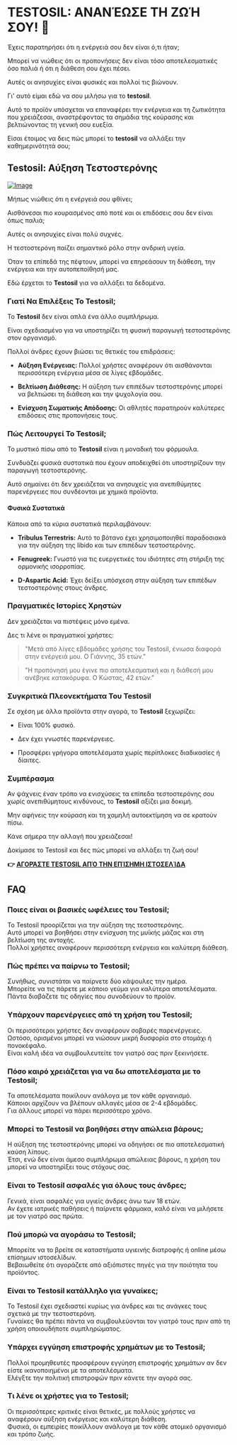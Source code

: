 # TESTOSIL: ΑΝΑΝΈΩΣΕ ΤΗ ΖΩΉ ΣΟΥ! 💪

Έχεις παρατηρήσει ότι η ενέργειά σου δεν είναι ό,τι ήταν; 

Μπορεί να νιώθεις ότι οι προπονήσεις δεν είναι τόσο αποτελεσματικές όσο παλιά ή ότι η διάθεση σου έχει πέσει. 

Αυτές οι ανησυχίες είναι φυσικές και πολλοί τις βιώνουν. 

Γι' αυτό είμαι εδώ να σου μιλήσω για το **testosil**. 

Αυτό το προϊόν υπόσχεται να επαναφέρει την ενέργεια και τη ζωτικότητα που χρειάζεσαι, αναστρέφοντας τα σημάδια της κούρασης και βελτιώνοντας τη γενική σου ευεξία. 

Είσαι έτοιμος να δεις πώς μπορεί το **testosil** να αλλάξει την καθημερινότητά σου;

## Testosil: Αύξηση Τεστοστερόνης

[![Image](https://www2.sellhealth.com/258/testosil_3c_1.png)](https://gchaffi.com/sbUn7dXu)

Μήπως νιώθεις ότι η ενέργειά σου φθίνει;

Αισθάνεσαι πιο κουρασμένος από ποτέ και οι επιδόσεις σου δεν είναι όπως παλιά;

Αυτές οι ανησυχίες είναι πολύ συχνές.

Η τεστοστερόνη παίζει σημαντικό ρόλο στην ανδρική υγεία.

Όταν τα επίπεδά της πέφτουν, μπορεί να επηρεάσουν τη διάθεση, την ενέργεια και την αυτοπεποίθησή μας.

Εδώ έρχεται το **Testosil** για να αλλάξει τα δεδομένα.

### Γιατί Να Επιλέξεις Το Testosil;

Το **Testosil** δεν είναι απλά ένα άλλο συμπλήρωμα. 

Είναι σχεδιασμένο για να υποστηρίζει τη φυσική παραγωγή τεστοστερόνης στον οργανισμό.

Πολλοί άνδρες έχουν βιώσει τις θετικές του επιδράσεις:

- **Αύξηση Ενέργειας:** Πολλοί χρήστες αναφέρουν ότι αισθάνονται περισσότερη ενέργεια μέσα σε λίγες εβδομάδες.
  
- **Βελτίωση Διάθεσης:** Η αύξηση των επιπέδων τεστοστερόνης μπορεί να βελτιώσει τη διάθεση και την ψυχολογία σου.
  
- **Ενίσχυση Σωματικής Απόδοσης:** Οι αθλητές παρατηρούν καλύτερες επιδόσεις στις προπονήσεις τους.

### Πώς Λειτουργεί Το Testosil;

Το μυστικό πίσω από το **Testosil** είναι η μοναδική του φόρμουλα. 

Συνδυάζει φυσικά συστατικά που έχουν αποδειχθεί ότι υποστηρίζουν την παραγωγή τεστοστερόνης.

Αυτό σημαίνει ότι δεν χρειάζεται να ανησυχείς για ανεπιθύμητες παρενέργειες που συνδέονται με χημικά προϊόντα.

#### Φυσικά Συστατικά

Κάποια από τα κύρια συστατικά περιλαμβάνουν:

- **Tribulus Terrestris:** Αυτό το βότανο έχει χρησιμοποιηθεί παραδοσιακά για την αύξηση της libido και των επιπέδων τεστοστερόνης.
  
- **Fenugreek:** Γνωστό για τις ευεργετικές του ιδιότητες στη στήριξη της ορμονικής ισορροπίας.
  
- **D-Aspartic Acid:** Έχει δείξει υπόσχεση στην αύξηση των επιπέδων τεστοστερόνης στους άνδρες.

### Πραγματικές Ιστορίες Χρηστών

Δεν χρειάζεται να πιστέψεις μόνο εμένα. 

Δες τι λένε οι πραγματικοί χρήστες:

> "Μετά από λίγες εβδομάδες χρήσης του Testosil, ένιωσα διαφορά στην ενέργειά μου. 
> Ο Γιάννης, 35 ετών."

> "Η προπόνησή μου έγινε πιο αποτελεσματική και η διάθεσή μου ανέβηκε κατακόρυφα. 
> Ο Κώστας, 42 ετών."

### Συγκριτικά Πλεονεκτήματα Του Testosil

Σε σχέση με άλλα προϊόντα στην αγορά, το **Testosil** ξεχωρίζει:

- Είναι 100% φυσικό.
  
- Δεν έχει γνωστές παρενέργειες.
  
- Προσφέρει γρήγορα αποτελέσματα χωρίς περίπλοκες διαδικασίες ή δίαιτες.

### Συμπέρασμα

Αν ψάχνεις έναν τρόπο να ενισχύσεις τα επίπεδα τεστοστερόνης σου χωρίς ανεπιθύμητους κινδύνους, το **Testosil** αξίζει μια δοκιμή. 

Μην αφήνεις την κούραση και τη χαμηλή αυτοεκτίμηση να σε κρατούν πίσω. 

Κάνε σήμερα την αλλαγή που χρειάζεσαι!

Δοκίμασε το Testosil και δες πώς μπορεί να αλλάξει τη ζωή σου!



**👉 [ΑΓΟΡΆΣΤΕ TESTOSIL ΑΠΌ ΤΗΝ ΕΠΊΣΗΜΗ ΙΣΤΟΣΕΛΊΔΑ](https://gchaffi.com/sbUn7dXu)**

## FAQ

### Ποιες είναι οι βασικές ωφέλειες του Testosil;

Το Testosil προορίζεται για την αύξηση της τεστοστερόνης.  
Αυτό μπορεί να βοηθήσει στην ενίσχυση της μυϊκής μάζας και στη βελτίωση της αντοχής.  
Πολλοί χρήστες αναφέρουν περισσότερη ενέργεια και καλύτερη διάθεση.

### Πώς πρέπει να παίρνω το Testosil;

Συνήθως, συνιστάται να παίρνετε δύο κάψουλες την ημέρα.  
Μπορείτε να τις πάρετε με κάποιο γεύμα για καλύτερα αποτελέσματα.  
Πάντα διαβάζετε τις οδηγίες που συνοδεύουν το προϊόν.

### Υπάρχουν παρενέργειες από τη χρήση του Testosil;

Οι περισσότεροι χρήστες δεν αναφέρουν σοβαρές παρενέργειες.  
Ωστόσο, ορισμένοι μπορεί να νιώσουν μικρή δυσφορία στο στομάχι ή πονοκέφαλο.  
Είναι καλή ιδέα να συμβουλευτείτε τον γιατρό σας πριν ξεκινήσετε.

### Πόσο καιρό χρειάζεται για να δω αποτελέσματα με το Testosil;

Τα αποτελέσματα ποικίλουν ανάλογα με τον κάθε οργανισμό.  
Κάποιοι αρχίζουν να βλέπουν αλλαγές μέσα σε 2-4 εβδομάδες.  
Για άλλους μπορεί να πάρει περισσότερο χρόνο.

### Μπορεί το Testosil να βοηθήσει στην απώλεια βάρους;

Η αύξηση της τεστοστερόνης μπορεί να οδηγήσει σε πιο αποτελεσματική καύση λίπους.  
Έτσι, ενώ δεν είναι άμεσο συμπλήρωμα απώλειας βάρους, η χρήση του μπορεί να υποστηρίξει τους στόχους σας.

### Είναι το Testosil ασφαλές για όλους τους άνδρες;

Γενικά, είναι ασφαλές για υγιείς άνδρες άνω των 18 ετών.  
Αν έχετε ιατρικές παθήσεις ή παίρνετε φάρμακα, καλό είναι να μιλήσετε με τον γιατρό σας πρώτα.

### Πού μπορώ να αγοράσω το Testosil;

Μπορείτε να το βρείτε σε καταστήματα υγιεινής διατροφής ή online μέσω επίσημων ιστοσελίδων.  
Βεβαιωθείτε ότι αγοράζετε από αξιόπιστες πηγές για την ποιότητα του προϊόντος.

### Είναι το Testosil κατάλληλο για γυναίκες;

Το Testosil έχει σχεδιαστεί κυρίως για άνδρες και τις ανάγκες τους σχετικά με την τεστοστερόνη.  
Γυναίκες θα πρέπει πάντα να συμβουλεύονται τον γιατρό τους πριν από τη χρήση οποιουδήποτε συμπληρώματος.

### Υπάρχει εγγύηση επιστροφής χρημάτων με το Testosil;

Πολλοί προμηθευτές προσφέρουν εγγύηση επιστροφής χρημάτων αν δεν είστε ικανοποιημένοι με τα αποτελέσματα.  
Ελέγξτε την πολιτική επιστροφών πριν κάνετε την αγορά σας.

### Τι λένε οι χρήστες για το Testosil; 

Οι περισσότερες κριτικές είναι θετικές, με πολλούς χρήστες να αναφέρουν αύξηση ενέργειας και καλύτερη διάθεση.   
Φυσικά, οι εμπειρίες ποικίλλουν ανάλογα με τον κάθε ατομικό οργανισμό και τρόπο ζωής.